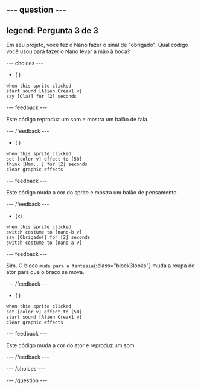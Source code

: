 
--- question ---
---
legend: Pergunta 3 de 3
---

Em seu projeto, você fez o Nano fazer o sinal de "obrigado". Qual código você usou para fazer o Nano levar a mão à boca?

--- choices ---

- ( )
```blocks3
when this sprite clicked
start sound [Alien Creak1 v]
say [Olá!] for [2] seconds 
```

  --- feedback ---

Este código reproduz um som e mostra um balão de fala.

  --- /feedback ---

- ( )
```blocks3
when this sprite clicked
set [color v] effect to [50] 
think [Hmm...] for [2] seconds 
clear graphic effects 
```

  --- feedback ---

Este código muda a cor do sprite e mostra um balão de pensamento.

  --- /feedback ---

- (x)
```blocks3
when this sprite clicked
switch costume to [nano-b v] 
say [Obrigado!] for [2] seconds
switch costume to [nano-a v]
```

  --- feedback ---

Sim. O bloco `mude para a fantasia`{:class="block3looks"} muda a roupa do ator para que o braço se mova.

  --- /feedback ---

- ( )
```blocks3
when this sprite clicked
set [color v] effect to [50]
start sound [Alien Creak1 v] 
clear graphic effects 
```

  --- feedback ---

Este código muda a cor do ator e reproduz um som.

  --- /feedback ---

--- /choices ---

--- /question ---
